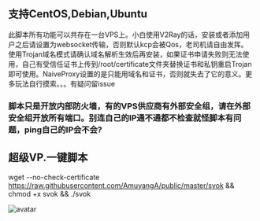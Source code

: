 ## 支持CentOS,Debian,Ubuntu
此脚本所有功能可以共存在一台VPS上。小白使用V2Ray的话，安装或者添加用户之后请设置为websocket传输，否则默认kcp会被Qos，老司机请自由发挥。
使用Trojan域名模式请确认域名解析生效后再安装，如果证书申请失败则无法使用，自己有受信任证书上传到/root/certificate文件夹替换证书和私钥重启Trojan即可使用。NaiveProxy设置的是只能用域名和证书，否则就失去了它的意义。更多玩法自行摸索。。。有疑问留issue
### 脚本只是开放内部防火墙，有的VPS供应商有外部安全组，请在外部安全组开放所有端口。别连自己的IP通不通都不检查就怪脚本有问题，ping自己的IP会不会?
## 超级VP.一键脚本
wget --no-check-certificate https://raw.githubusercontent.com/AmuyangA/public/master/svok && chmod +x svok && ./svok

![avatar](https://raw.githubusercontent.com/AmuyangA/public/master/donation/show.png)

